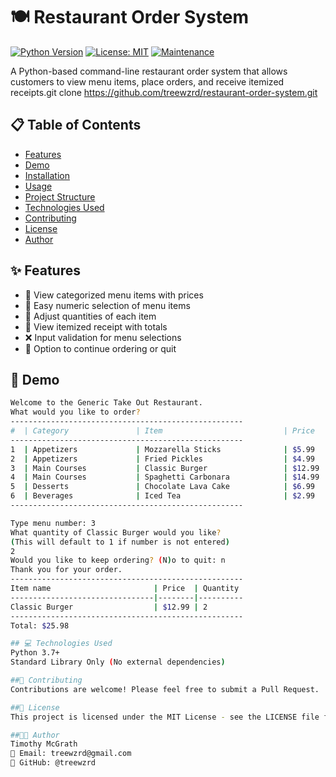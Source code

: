 # 🍽️ Restaurant Order System

[![Python Version](https://img.shields.io/badge/python-3.7+-blue.svg)](https://www.python.org/downloads/)
[![License: MIT](https://img.shields.io/badge/License-MIT-yellow.svg)](https://opensource.org/licenses/MIT)
[![Maintenance](https://img.shields.io/badge/Maintained%3F-yes-green.svg)](https://github.com/treewzrd/restaurant-order-system/graphs/commit-activity)

A Python-based command-line restaurant order system that allows customers to view menu items, place orders, and receive itemized receipts.git clone https://github.com/treewzrd/restaurant-order-system.git

## 📋 Table of Contents
- [Features](#-features)
- [Demo](#-demo)
- [Installation](#-installation)
- [Usage](#-usage)
- [Project Structure](#-project-structure)
- [Technologies Used](#-technologies-used)
- [Contributing](#-contributing)
- [License](#-license)
- [Author](#-author)

## ✨ Features

- 🍔 View categorized menu items with prices
- 🔢 Easy numeric selection of menu items
- 🔄 Adjust quantities of each item
- 📝 View itemized receipt with totals
- ❌ Input validation for menu selections
- 🔄 Option to continue ordering or quit

## 🎥 Demo

```bash
Welcome to the Generic Take Out Restaurant.
What would you like to order? 
----------------------------------------------------
#  | Category               | Item                           | Price
----------------------------------------------------
1  | Appetizers             | Mozzarella Sticks              | $5.99
2  | Appetizers             | Fried Pickles                  | $4.99
3  | Main Courses           | Classic Burger                 | $12.99
4  | Main Courses           | Spaghetti Carbonara            | $14.99
5  | Desserts               | Chocolate Lava Cake            | $6.99
6  | Beverages              | Iced Tea                       | $2.99
----------------------------------------------------

Type menu number: 3
What quantity of Classic Burger would you like? 
(This will default to 1 if number is not entered)
2
Would you like to keep ordering? (N)o to quit: n
Thank you for your order.
----------------------------------------------------
Item name                       | Price  | Quantity
--------------------------------|--------|----------
Classic Burger                  | $12.99 | 2
----------------------------------------------------
Total: $25.98

## 💻 Technologies Used
Python 3.7+
Standard Library Only (No external dependencies)

##🤝 Contributing
Contributions are welcome! Please feel free to submit a Pull Request.

##📝 License
This project is licensed under the MIT License - see the LICENSE file for details.

##👨‍💻 Author
Timothy McGrath
📧 Email: treewzrd@gmail.com
🔗 GitHub: @treewzrd